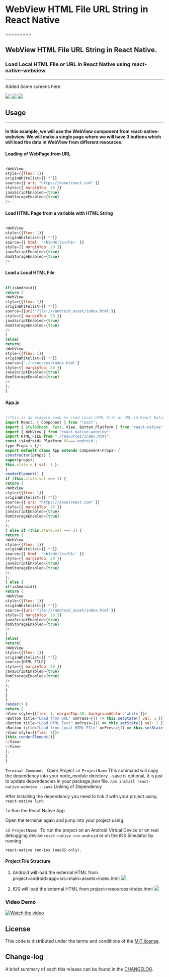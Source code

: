 # WebView HTML File URL String in React Native

=========

## WebView HTML File URL String in React Native.

###  Load Local HTML File or URL in React Native using react-native-webview


------------
Added Some screens here.

![](https://github.com/pawankv89/WebView-HTML-File-URL-String-in-React-Native/blob/master/images/screen_1.png)
![](https://github.com/pawankv89/WebView-HTML-File-URL-String-in-React-Native/blob/master/images/screen_2.png)
![](https://github.com/pawankv89/WebView-HTML-File-URL-String-in-React-Native/blob/master/images/screen_3.png)


## Usage
------------

#### In this example, we will use the WebView component from react-native-webview. We will make a single page where we will have 3 buttons which will load the data in WebView from different resources.

#### Loading of WebPage from URL 


```javascript

<WebView
style={{flex: 1}}
originWhitelist={['*']}
source={{ uri: "https://aboutreact.com" }}
style={{ marginTop: 20 }}
javaScriptEnabled={true}
domStorageEnabled={true}
/>

```

####  Load HTML Page from a variable with HTML String

```javascript

<WebView
style={{flex: 1}}
originWhitelist={['*']}
source={{ html: '<h1>Hello</h1>' }}
style={{ marginTop: 20 }}
javaScriptEnabled={true}
domStorageEnabled={true}
/>

```

#### Load a Local HTML File

```javascript

if(isAndroid){
return (
<WebView
style={{flex: 1}}
originWhitelist={['*']}
source={{uri:'file:///android_asset/index.html'}}
style={{ marginTop: 20 }}
javaScriptEnabled={true}
domStorageEnabled={true}
/>
)
}else{
return(
<WebView
style={{flex: 1}}
originWhitelist={['*']}
source={'./resources/index.html'}
style={{ marginTop: 20 }}
javaScriptEnabled={true}
domStorageEnabled={true}
/>
);
}

```

#### App.js


```javascript

//This is an example code to Load Local HTML File or URL in React Native WebView//
import React, { Component } from "react";
import { StyleSheet, Text, View, Button,Platform } from "react-native";
import { WebView } from "react-native-webview";
import HTML_FILE from "./resources/index.html";
const isAndroid= Platform.OS==='android';
type Props = {};
export default class App extends Component<Props> {
constructor(props) {
super(props);
this.state = { val: 1 };
}
renderElement() {
if (this.state.val === 1) {
return (
<WebView
style={{flex: 1}}
originWhitelist={['*']}
source={{ uri: "https://aboutreact.com" }}
style={{ marginTop: 20 }}
javaScriptEnabled={true}
domStorageEnabled={true}
/>
);
} else if (this.state.val === 2) {
return (
<WebView
style={{flex: 1}}
originWhitelist={['*']}
source={{ html: '<h1>Hello</h1>' }}
style={{ marginTop: 20 }}
javaScriptEnabled={true}
domStorageEnabled={true}
/>
);
} else {
if(isAndroid){
return (
<WebView
style={{flex: 1}}
originWhitelist={['*']}
source={{uri:'file:///android_asset/index.html'}}
style={{ marginTop: 20 }}
javaScriptEnabled={true}
domStorageEnabled={true}
/>
)
}else{
return(
<WebView
style={{flex: 1}}
originWhitelist={['*']}
source={HTML_FILE}
style={{ marginTop: 20 }}
javaScriptEnabled={true}
domStorageEnabled={true}
/>
);
}
}
}
render() {
return (
<View style={{flex: 1, marginTop:30, backgroundColor:'white'}}>
<Button title="Load from URL" onPress={() => this.setState({ val: 1 })}/>
<Button title="Load HTML Text" onPress={() => this.setState({ val: 2 })}/>
<Button title="Load from Local HTML FIle" onPress={() => this.setState({ val: 3 })}/>
<View style={{flex: 1}}>
{this.renderElement()}
</View>
</View>
);
}
}


```

`
Terminal Commands 
`
Open Project
`
cd ProjectName
`
This command will copy the dependency into your node_module directory. –save is optional, it is just to update dependencies in your package.json file.
`
npm install react-native-webview --save
`
Linking of Dependency

After installing the dependency you need to link it with your project using
`
react-native link
`

To Run the React Native App

Open the terminal again and jump into your project using.

`cd ProjectName
`
To run the project on an Android Virtual Device or on real debugging device
`
react-native run-android
`
or on the iOS Simulator by running

`react-native run-ios (macOS only).
`

#### Project File Structure
1. Android will load the external HTML from project>android>app>src>main>assets>index.html
![](https://github.com/pawankv89/WebView-HTML-File-URL-String-in-React-Native/blob/master/images/android.png)

2. IOS will load the external HTML from project>resources>index.html
![](https://github.com/pawankv89/WebView-HTML-File-URL-String-in-React-Native/blob/master/images/ios.png)


### Video Demo
[![Watch the video](https://img.youtube.com/vi/4I8Uil2kAvs/0.jpg)](https://youtu.be/4I8Uil2kAvs)


## License

This code is distributed under the terms and conditions of the [MIT license](LICENSE).

## Change-log

A brief summary of each this release can be found in the [CHANGELOG](CHANGELOG.mdown). 
